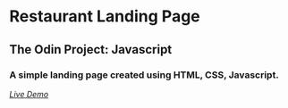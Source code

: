 # Restaurant Landing Page

## The Odin Project: Javascript

### A simple landing page created using HTML, CSS, Javascript.

_[Live Demo](https://harsh-gautam.github.io/restaurant-landing-page)_

